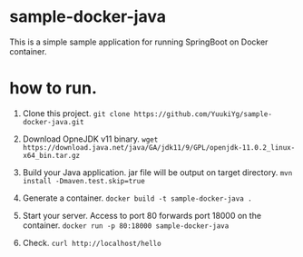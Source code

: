 # sample-docker-java
This is a simple sample application for running SpringBoot on Docker container.

# how to run.
1. Clone this project.
`git clone https://github.com/YuukiYg/sample-docker-java.git`

2. Download OpneJDK v11 binary.
`wget https://download.java.net/java/GA/jdk11/9/GPL/openjdk-11.0.2_linux-x64_bin.tar.gz`

3. Build your Java application. jar file will be output on target directory.
`mvn install -Dmaven.test.skip=true`

4. Generate a container.
`docker build -t sample-docker-java .`

5. Start your server. Access to port 80 forwards port 18000 on the container.
`docker run -p 80:18000 sample-docker-java`

6. Check.
`curl http://localhost/hello`

